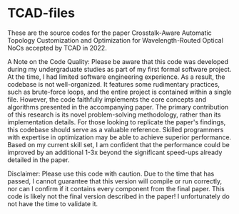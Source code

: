 # TCAD-files
These are the source codes for the paper Crosstalk-Aware Automatic Topology Customization and Optimization for Wavelength-Routed Optical NoCs accepted by TCAD in 2022.

A Note on the Code Quality:
Please be aware that this code was developed during my undergraduate studies as part of my first formal software project. At the time, I had limited software engineering experience. As a result, the codebase is not well-organized. It features some rudimentary practices, such as brute-force loops, and the entire project is contained within a single file.
However, the code faithfully implements the core concepts and algorithms presented in the accompanying paper. The primary contribution of this research is its novel problem-solving methodology, rather than its implementation details. For those looking to replicate the paper's findings, this codebase should serve as a valuable reference.
Skilled programmers with expertise in optimization may be able to achieve superior performance. Based on my current skill set, I am confident that the performance could be improved by an additional 1-3x beyond the significant speed-ups already detailed in the paper.

Disclaimer:
Please use this code with caution. Due to the time that has passed, I cannot guarantee that this version will compile or run correctly, nor can I confirm if it contains every component from the final paper. This code is likely not the final version described in the paper! I unfortunately do not have the time to validate it.
